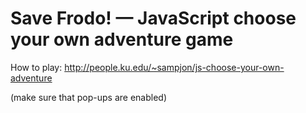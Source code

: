# Save Frodo! — JavaScript choose your own adventure game

How to play:
http://people.ku.edu/~sampjon/js-choose-your-own-adventure

(make sure that pop-ups are enabled)